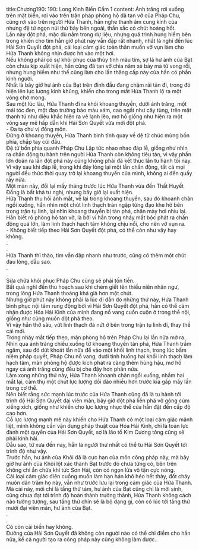 title:Chương190: 190: Long Kình Biển Cấm 1
content:
Ánh trăng rơi xuống trên mặt biển, rơi vào trên trận pháp phòng hộ đã tan vỡ của Pháp Chu, cũng rơi vào trên người Hứa Thanh, hắn nghe thanh âm cung kính của nhưng đệ tử ngọn núi thứ bảy bên ngoài, thần sắc có chút hoảng hốt.<br>Lần này đột phá, mặc dù nằm trong dự liệu, nhưng quá trình hung hiểm bên trong khiến cho tim hắn giờ phút này vẫn đập rất nhanh, nhất là nghĩ đến lúc Hải Sơn Quyết đột phá, cái loại cảm giác toàn thân muốn vỡ vụn làm cho Hứa Thanh không nhịn được hít vào một hơi.<br>Nếu không phải có sự khôi phục của thủy tinh màu tím, sợ là hư ảnh của Bạt còn chưa kịp xuất hiện, hắn cũng đã tan vỡ chia năm xẻ bảy mà tử vong rồi, nhưng hung hiểm như thế cũng làm cho lần thăng cấp này của hắn có phần kinh người.<br>Nhất là bây giờ hư ảnh của Bạt trên đỉnh đầu đang chậm rãi tản đi, trong đó hiện lên lực lượng kinh khủng, khiến cho trong mắt Hứa Thanh lộ ra một vòng chờ mong.<br>Sau một lúc lâu, Hứa Thanh đi ra khỏi khoang thuyền, dưới ánh trăng, một mái tóc đen, một đạo trường bào màu xám, cao ngất như cây tùng, trên mặt thanh tú như điêu khắc hiện ra vẻ lạnh lẽo, mơ hồ giống như hiện ra một vòng say mê hấp dẫn khi Hải Sơn Quyết vừa mới đột phá.<br>- Đa tạ chư vị đồng môn.<br>Đứng ở khoang thuyền, Hứa Thanh bình tĩnh quay về đệ tử chúc mừng bốn phía, chắp tay cúi đầu.<br>Đệ tử bốn phía quanh Pháp Chu Lập tức nhao nhao đáp lễ, giống như nhìn ra chấn động tu hành trên người Hứa Thanh còn không tiêu tán, vì vậy phần lớn đoán ra lần đột phá này cũng không phải đã kết thúc lần tu hành tối nay.<br>Vì vậy sau khi đáp lễ, trong khi đáy lòng lại một lần chấn động, tất cả mọi người đều thức thời quay trở lại khoang thuyền của mình, không ai đến quấy rầy nữa.<br>Một màn này, đổi lại mấy tháng trước lúc Hứa Thanh vừa đến Thất Huyết Đồng là bất khả tư nghị, nhưng bây giờ lại xuất hiện.<br>Hứa Thanh thu hồi ánh mắt, về lại trong khoang thuyền, sau đó khoanh chân ngồi xuống, hắn nhìn một chút linh thạch tràn ngập từng đạo khe hở bên trong trận tụ linh, lại nhìn khoang thuyền bị tàn phá, chân mày hơi nhíu lại.<br>Hắn biết rõ phòng hộ tan vỡ, là bởi vì hắn trong nháy mắt bộc phát ra chấn động quá lớn, làm linh thạch hạch tâm không chịu nổi, cho nên vỡ vụn ra.<br>- Không biết tiếp theo Hải Sơn Quyết đột phá, có thể còn như vậy hay không.<br>.<br>.<br>Hứa Thanh thì thào, tim vẫn đập nhanh như trước, cũng có thêm một chút đau lòng, dẫu sao.<br>.<br>.<br>Sửa chữa khôi phục Pháp Chu cũng sẽ phải tốn tiền.<br>Bất quá nghĩ đến thu hoạch sau khi chém giết tên thiếu niên nhân ngư, trong lòng Hứa Thanh thoáng khá giả hơn một chút.<br>Nhưng giờ phút này không phải là lúc đi đắn đo những thứ này, Hứa Thanh bình phục nội tâm rung động bởi vì Hải Sơn Quyết đột phá, hắn có thể cảm nhận được Hóa Hải Kinh của mình đang nổ vang cuồn cuộn ở trong thể nội, giống như cũng muốn đột phá theo.<br>Vì vậy hắn thở sâu, vứt linh thạch đã nứt ở bên trong trận tụ linh đi, thay thế cái mới.<br>Trong nháy mắt tiếp theo, màn phòng hộ trên Pháp Chu lại lần nữa mở ra.<br>Nhìn qua ánh trăng chiếu xuống từ khoang thuyền tàn phá, Hứa Thanh trầm ngâm, sau đó dứt khoát lần nữa để vào một khối linh thạch, trong lúc bấm niệm pháp quyết, Pháp Chu nổ vang, dưới tình huống hai khối linh thạch làm hạch tâm, màn phòng hộ được kích phát ra càng thêm hùng hậu, mơ hồ ngay cả ánh trăng cũng đều bị che đậy hơn phân nửa.<br>Làm xong những thứ này, Hứa Thanh khoanh chân ngồi xuống, nhắm hai mắt lại, cảm thụ một chút lực lượng dồi dào nhiều hơn trước kia gấp mấy lần trong cơ thể.<br>Nên biết rằng sức mạnh lúc trước của Hứa Thanh cũng đã là tu hành tới trình độ Hải Sơn Quyết đại viên mãn, bây giờ đột phá liền phá vỡ gông cùm xiềng xích, giống như khiến cho lực lượng nhục thể của hắn đặt đến cấp độ cao hơn.<br>Cỗ lực lượng mạnh mẽ này khiến cho Hứa Thanh có một loại cảm giác mãnh liệt, mình không cần vận dụng pháp thuật của Hóa Hải Kinh, chỉ là toàn lực đánh một quyền của Hải Sơn Quyết, sợ là lão tổ Kim Cương tông cũng sẽ phải kinh hãi.<br>Dẫu sao, từ xưa đến nay, hắn là người thứ nhất có thể tu Hải Sơn Quyết tới trình độ như vậy.<br>Trước hắn, hư ảnh của Khôi đã là cực hạn của môn công pháp này, mà bây giờ hư ảnh của Khôi lột xác thành Bạt trước đó chưa từng có, bên trên không chỉ ẩn chứa khí tức Sơn Hải, còn có ngọn lửa vô tận cực nóng.<br>Cái loại cảm giác điên cuồng muốn làm hạn hán khô héo hết thảy, đốt cháy muôn dân trăm họ này, vẫn như trước lưu lại trong cảm giác của Hứa Thanh.<br>Mà cái này, mới chỉ là tầng thứ tám, hư ảnh của Bạt cũng chỉ là mới sinh, cũng chưa đạt tới trình độ hoàn thành trưởng thành, Hứa Thanh không cách nào tưởng tượng, sau tầng thứ chín sẽ là bộ dạng gì, còn có lúc tới tầng thứ mười đại viên mãn, hư ảnh của Bạt.<br>.<br>.<br>Có còn cải biến hay không.<br>Đường của Hải Sơn Quyết đã không còn người nào có thể chỉ điểm cho hắn nữa, kể cả người tạo ra công pháp này cũng không làm được..<br>